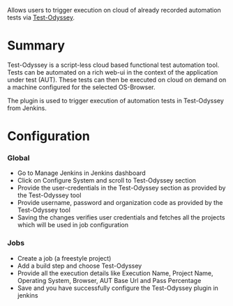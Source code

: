 Allows users to trigger execution on cloud of already recorded
automation tests via [Test-Odyssey](https://test-odyssey.com/).

# Summary

Test-Odyssey is a script-less cloud based functional test automation
tool. Tests can be automated on a rich web-ui in the context of the
application under test (AUT). These tests can then be executed on cloud
on demand on a machine configured for the selected OS-Browser.

The plugin is used to trigger execution of automation tests in
Test-Odyssey from Jenkins.

# Configuration

### Global

-   Go to Manage Jenkins in Jenkins dashboard
-   Click on Configure System and scroll to Test-Odyssey section
-   Provide the user-credentials in the Test-Odyssey section as provided
    by the Test-Odyssey tool
-   Provide username, password and organization code as provided by the
    Test-Odyssey tool
-   Saving the changes verifies user credentials and fetches all the
    projects which will be used in job configuration

### Jobs

-   Create a job (a freestyle project)
-   Add a build step and choose Test-Odyssey
-   Provide all the execution details like Execution Name, Project Name,
    Operating System, Browser, AUT Base Url and Pass Percentage
-   Save and you have successfully configure the Test-Odyssey plugin in
    jenkins

